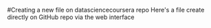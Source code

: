 #Creating a new file on datasciencecoursera repo
Here's a file create directly on GitHub repo via the web interface
